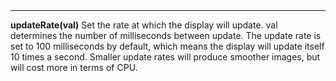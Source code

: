 <a name="updateRate"><h3 style="padding-top: 40px; margin-top: 40px;"></h3></a>
_____________________________
**updateRate(val)** Set the rate at which the display will update. val determines the number of milliseconds between update. The update rate is set to 100 milliseconds by default, which means the display will update itself 10 times a second. Smaller update rates will produce smoother images, but will cost more in terms of CPU.  